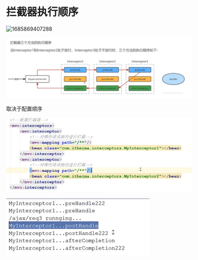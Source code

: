 # 拦截器执行顺序 

![1685869407288](https://file+.vscode-resource.vscode-cdn.net/e%3A/Visual%20Studio%20Code/java/java_study/%E7%AC%94%E8%AE%B0/Spring/SpringMVC/SpringMVC%E7%9A%84%E6%8B%A6%E6%88%AA%E5%99%A8/image/23-06-04-%E6%8B%A6%E6%88%AA%E5%99%A8%E6%89%A7%E8%A1%8C%E9%A1%BA%E5%BA%8F/1685869407288.png)

![1685869493620](image/23-06-04-拦截器执行顺序/1685869493620.png)

取决于配置顺序

![1685869367710](image/23-06-04-拦截器执行顺序/1685869367710.png)

![1685869380901](image/23-06-04-拦截器执行顺序/1685869380901.png)
